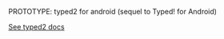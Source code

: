 PROTOTYPE: typed2 for android (sequel to Typed! for Android)

[See typed2 docs](https://github.com/episode6/typed2)




